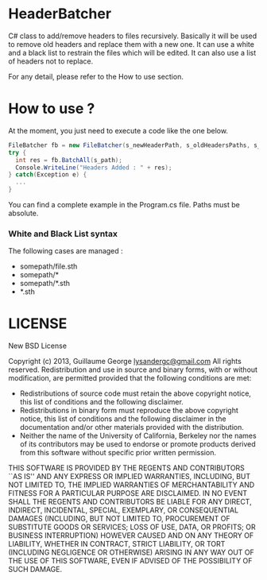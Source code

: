 HeaderBatcher
=============

C# class to add/remove headers to files recursively.
Basically it will be used to remove old headers and replace them with a new one.
It can use a white and a black list to restrain the files which will be edited.
It can also use a list of headers not to replace.

For any detail, please refer to the How to use section.

How to use ?
=============

At the moment, you just need to execute a code like the one below.

```C#
FileBatcher fb = new FileBatcher(s_newHeaderPath, s_oldHeadersPaths, s_ignoreHeadersPaths, s_blackListPath, s_witheListPath);
try {
  int res = fb.BatchAll(s_path);
  Console.WriteLine("Headers Added : " + res);
} catch(Exception e) {
  ...
}
```

You can find a complete example in the Program.cs file.
Paths must be absolute.

### White and Black List syntax


The following cases are managed : 
* somepath/file.sth
* somepath/*
* somepath/*.sth
* *.sth

LICENSE
============

New BSD License

Copyright (c) 2013, Guillaume George lysandergc@gmail.com
All rights reserved.
Redistribution and use in source and binary forms, with or without
modification, are permitted provided that the following conditions are met:

* Redistributions of source code must retain the above copyright
  notice, this list of conditions and the following disclaimer.
* Redistributions in binary form must reproduce the above copyright
  notice, this list of conditions and the following disclaimer in the
  documentation and/or other materials provided with the distribution.
* Neither the name of the University of California, Berkeley nor the
  names of its contributors may be used to endorse or promote products
  derived from this software without specific prior written permission.

THIS SOFTWARE IS PROVIDED BY THE REGENTS AND CONTRIBUTORS ``AS IS'' AND ANY
EXPRESS OR IMPLIED WARRANTIES, INCLUDING, BUT NOT LIMITED TO, THE IMPLIED
WARRANTIES OF MERCHANTABILITY AND FITNESS FOR A PARTICULAR PURPOSE ARE
DISCLAIMED. IN NO EVENT SHALL THE REGENTS AND CONTRIBUTORS BE LIABLE FOR ANY
DIRECT, INDIRECT, INCIDENTAL, SPECIAL, EXEMPLARY, OR CONSEQUENTIAL DAMAGES
(INCLUDING, BUT NOT LIMITED TO, PROCUREMENT OF SUBSTITUTE GOODS OR SERVICES;
LOSS OF USE, DATA, OR PROFITS; OR BUSINESS INTERRUPTION) HOWEVER CAUSED AND
ON ANY THEORY OF LIABILITY, WHETHER IN CONTRACT, STRICT LIABILITY, OR TORT
(INCLUDING NEGLIGENCE OR OTHERWISE) ARISING IN ANY WAY OUT OF THE USE OF THIS
SOFTWARE, EVEN IF ADVISED OF THE POSSIBILITY OF SUCH DAMAGE.
